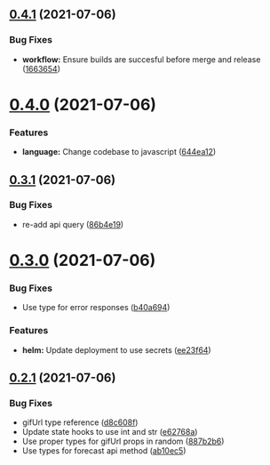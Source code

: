## [0.4.1](https://github.com/bsord/weatherdrop/compare/0.4.0...0.4.1) (2021-07-06)


### Bug Fixes

* **workflow:** Ensure builds are succesful before merge and release ([1663654](https://github.com/bsord/weatherdrop/commit/1663654d9e7c2c559d6c4e86fbfd47b9f66a1915))



# [0.4.0](https://github.com/bsord/weatherdrop/compare/0.3.1...0.4.0) (2021-07-06)


### Features

* **language:** Change codebase to javascript ([644ea12](https://github.com/bsord/weatherdrop/commit/644ea129ca617bae75863e92ac54b471be825855))



## [0.3.1](https://github.com/bsord/weatherdrop/compare/0.3.0...0.3.1) (2021-07-06)


### Bug Fixes

* re-add api query ([86b4e19](https://github.com/bsord/weatherdrop/commit/86b4e196db0dbf4605dee0df0d302ff0a2523c8b))



# [0.3.0](https://github.com/bsord/weatherdrop/compare/0.2.1...0.3.0) (2021-07-06)


### Bug Fixes

* Use type for error responses ([b40a694](https://github.com/bsord/weatherdrop/commit/b40a694cf0fec444b7bfd5f464d265bdc13df109))


### Features

* **helm:** Update deployment to use secrets ([ee23f64](https://github.com/bsord/weatherdrop/commit/ee23f642cdafb223232166939c0c65577ddfb0ef))



## [0.2.1](https://github.com/bsord/weatherdrop/compare/0.2.0...0.2.1) (2021-07-06)


### Bug Fixes

* gifUrl type reference ([d8c608f](https://github.com/bsord/weatherdrop/commit/d8c608fd013614ff93c1e7c2fc600adb97da8296))
* Update state hooks to use int and str ([e62768a](https://github.com/bsord/weatherdrop/commit/e62768a16db515b10380ee23a70d3a7e768a5c48))
* Use proper types for gifUrl props in random ([887b2b6](https://github.com/bsord/weatherdrop/commit/887b2b6048f873fd517d9579233c6810a4cbd80b))
* Use types for forecast api method ([ab10ec5](https://github.com/bsord/weatherdrop/commit/ab10ec5c2e93cf07cec86cf0a1b87fa347248aa5))



